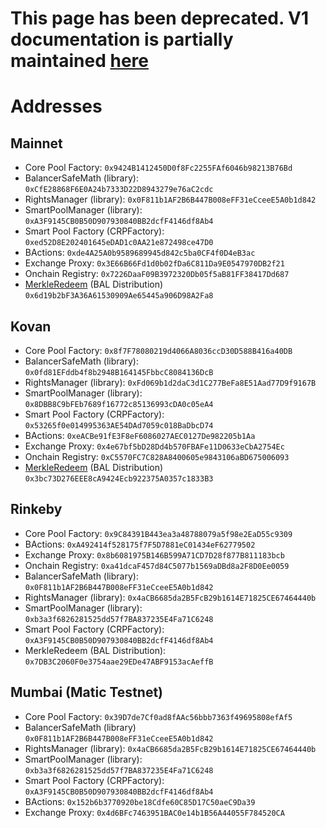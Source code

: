 # This page has been deprecated. V1 documentation is partially maintained [here](docs.balancer.fi/v/v1/smart-contracts/addresses)

# Addresses

## Mainnet

* Core Pool Factory: `0x9424B1412450D0f8Fc2255FAf6046b98213B76Bd`
* BalancerSafeMath \(library\): `0xCfE28868F6E0A24b7333D22D8943279e76aC2cdc`
* RightsManager \(library\): `0x0F811b1AF2B6B447B008eFF31eCceeE5A0b1d842`
* SmartPoolManager \(library\): `0xA3F9145CB0B50D907930840BB2dcfF4146df8Ab4`
* Smart Pool Factory \(CRPFactory\): `0xed52D8E202401645eDAD1c0AA21e872498ce47D0`
* BActions: `0xde4A25A0b9589689945d842c5ba0CF4f0D4eB3ac`
* Exchange Proxy: `0x3E66B66Fd1d0b02fDa6C811Da9E0547970DB2f21`
* Onchain Registry: `0x7226DaaF09B3972320Db05f5aB81FF38417Dd687`
* [MerkleRedeem](https://github.com/balancer-labs/erc20-redeemable) \(BAL Distribution\) `0x6d19b2bF3A36A61530909Ae65445a906D98A2Fa8`

## Kovan

* Core Pool Factory: `0x8f7F78080219d4066A8036ccD30D588B416a40DB`
* BalancerSafeMath \(library\): `0x0fd81EFddb4f8b2948B164145FbbcC8084136DcB`
* RightsManager \(library\): `0xFd069b1d2daC3d1C277BeFa8E51Aad77D9f9167B`
* SmartPoolManager \(library\): `0x8DBB8C9bFEb7689f16772c85136993cDA0c05eA4`
* Smart Pool Factory \(CRPFactory\): `0x53265f0e014995363AE54DAd7059c018BaDbcD74`
* BActions: `0xeACBe91fE3F8eF6086027AEC0127De982205b1Aa`
* Exchange Proxy: `0x4e67bf5bD28Dd4b570FBAFe11D0633eCbA2754Ec`
* Onchain Registry: `0xC5570FC7C828A8400605e9843106aBD675006093`
* [MerkleRedeem](https://github.com/balancer-labs/erc20-redeemable) \(BAL Distribution\) `0x3bc73D276EEE8cA9424Ecb922375A0357c1833B3`

## Rinkeby

* Core Pool Factory: `0x9C84391B443ea3a48788079a5f98e2EaD55c9309`
* BActions: `0xA492414f528175f7F5D7881eC01434eF62779502`
* Exchange Proxy: `0x8b6081975B146B599A71CD7D28f877B811183bcb`
* Onchain Registry: `0xa41dcaF457d84C5077b1569aDBd8a2F8D0Ee0059`
* BalancerSafeMath \(library\): `0x0F811b1AF2B6B447B008eFF31eCceeE5A0b1d842`
* RightsManager \(library\): `0x4aCB6685da2B5FcB29b1614E71825CE67464440b`
* SmartPoolManager \(library\): `0xb3a3f6826281525dd57f7BA837235E4Fa71C6248`
* Smart Pool Factory \(CRPFactory\): `0xA3F9145CB0B50D907930840BB2dcfF4146df8Ab4`
* MerkleRedeem \(BAL Distribution\): `0x7DB3C2060F0e3754aae29EDe47ABF9153acAeffB`

## Mumbai \(Matic Testnet\)

* Core Pool Factory: `0x39D7de7Cf0ad8fAAc56bbb7363f49695808efAf5`
* BalancerSafeMath \(library\) `0x0F811b1AF2B6B447B008eFF31eCceeE5A0b1d842`
* RightsManager \(library\): `0x4aCB6685da2B5FcB29b1614E71825CE67464440b`
* SmartPoolManager \(library\): `0xb3a3f6826281525dd57f7BA837235E4Fa71C6248`
* Smart Pool Factory \(CRPFactory\): `0xA3F9145CB0B50D907930840BB2dcfF4146df8Ab4`
* BActions: `0x152b6b3770920be18Cdfe60C85D17C50aeC9Da39`
* Exchange Proxy: `0x4d6BFc7463951BAC0e14b1B56A44055F784520CA`

